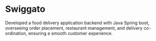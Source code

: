 # Swiggato
 Developed a food delivery application backend with Java Spring boot, overseeing order placement, restaurant management, and delivery co-ordination, ensuring a smooth customer experience.
